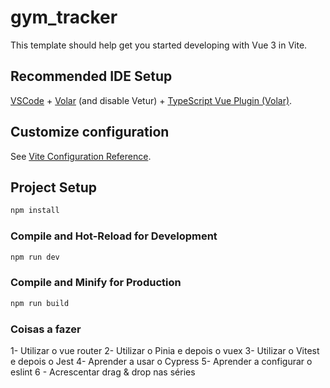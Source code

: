 # gym_tracker

This template should help get you started developing with Vue 3 in Vite.

## Recommended IDE Setup

[VSCode](https://code.visualstudio.com/) + [Volar](https://marketplace.visualstudio.com/items?itemName=Vue.volar) (and disable Vetur) + [TypeScript Vue Plugin (Volar)](https://marketplace.visualstudio.com/items?itemName=Vue.vscode-typescript-vue-plugin).

## Customize configuration

See [Vite Configuration Reference](https://vitejs.dev/config/).

## Project Setup

```sh
npm install
```

### Compile and Hot-Reload for Development

```sh
npm run dev
```

### Compile and Minify for Production

```sh
npm run build
```

### Coisas a fazer
1- Utilizar o vue router
2- Utilizar o Pinia e depois o vuex
3- Utilizar o Vitest e depois o Jest
4- Aprender a usar o Cypress
5- Aprender a configurar o eslint
6 - Acrescentar drag & drop nas séries